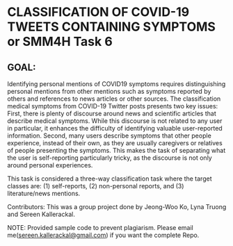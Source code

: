 # CLASSIFICATION OF COVID-19 TWEETS CONTAINING SYMPTOMS or SMM4H Task 6

## GOAL: 

Identifying personal mentions of COVID19 symptoms requires distinguishing personal mentions from other mentions such as symptoms reported by others and references to news articles or other sources. The classification medical symptoms from COVID-19 Twitter posts presents two key issues: First, there is plenty of discourse around news and scientific articles that describe medical symptoms. While this discourse is not related to any user in particular, it enhances the difficulty of identifying valuable user-reported information. Second, many users describe symptoms that other people experience, instead of their own, as they are usually caregivers or relatives of people presenting the symptoms.
This makes the task of separating what the user is self-reporting particularly tricky, as the discourse is not only around personal experiences. 

This task is considered a three-way classification task where the target classes are:
(1) self-reports,
(2) non-personal reports, and
(3) literature/news mentions.


Contributors: This was a group project done by Jeong-Woo Ko, Lyna Truong and Sereen Kallerackal. 

NOTE: Provided sample code to prevent plagiarism. Please email me(sereen.kallerackal@gmail.com) if you want the complete Repo. 
